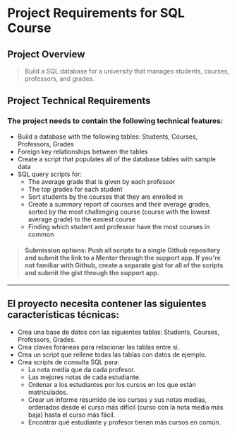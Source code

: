 # Project Requirements for SQL Course

## Project Overview
> Build a SQL database for a university that manages students, courses, professors, and grades.

## Project Technical Requirements

### The project needs to contain the following technical features:
- Build a database with the following tables: Students, Courses, Professors, Grades
- Foreign key relationships between the tables
- Create a script that populates all of the database tables with sample data
- SQL query scripts for:
  * The average grade that is given by each professor
  * The top grades for each student
  * Sort students by the courses that they are enrolled in
  * Create a summary report of courses and their average grades, sorted by the most challenging course (course with the lowest average grade) to the easiest course
  * Finding which student and professor have the most courses in common
> #### Submission options: Push all scripts to a single Github repository and submit the link to a Mentor through the support app. If you're not familiar with Github, create a separate gist for all of the scripts and submit the gist through the support app.

---

## El proyecto necesita contener las siguientes características técnicas:

- Crea una base de datos con las siguientes tablas: Students, Courses, Professors, Grades.
- Crea claves foráneas para relacionar las tablas entre sí.
- Crea un script que rellene todas las tablas con datos de ejemplo.
- Crea scripts de consulta SQL para:
  * La nota media que da cada profesor.
  * Las mejores notas de cada estudiante.
  * Ordenar a los estudiantes por los cursos en los que están matriculados.
  * Crear un informe resumido de los cursos y sus notas medias, ordenados desde el curso más difícil (curso con la nota media más baja) hasta el curso más fácil.
  * Encontrar qué estudiante y profesor tienen más cursos en común.
